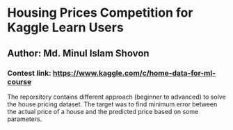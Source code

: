 # Housing Prices Competition for Kaggle Learn Users
## Author: Md. Minul Islam Shovon
### Contest link: https://www.kaggle.com/c/home-data-for-ml-course
The reporsitory contains different approach (beginner to advanced) to solve the house pricing dataset. The target was to find minimum error between the actual price of a house and the predicted price based on some parameters.
